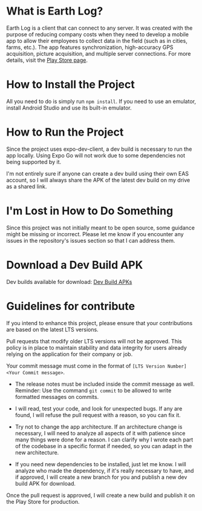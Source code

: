 # What is Earth Log?

Earth Log is a client that can connect to any server. It was created with the purpose of reducing company costs when they need to develop a mobile app to allow their employees to collect data in the field (such as in cities, farms, etc.). The app features synchronization, high-accuracy GPS acquisition, picture acquisition, and multiple server connections. For more details, visit the [Play Store page](https://play.google.com/store/apps/details?id=com.lonewispapps.earthlog).

# How to Install the Project

All you need to do is simply run `npm install`. If you need to use an emulator, install Android Studio and use its built-in emulator.

# How to Run the Project

Since the project uses expo-dev-client, a dev build is necessary to run the app locally. Using Expo Go will not work due to some dependencies not being supported by it.

I'm not entirely sure if anyone can create a dev build using their own EAS account, so I will always share the APK of the latest dev build on my drive as a shared link.

# I'm Lost in How to Do Something

Since this project was not initially meant to be open source, some guidance might be missing or incorrect. Please let me know if you encounter any issues in the repository's issues section so that I can address them.

# Download a Dev Build APK

Dev builds available for download: [Dev Build APKs](https://drive.google.com/drive/folders/1aOryZwBQTGlB-6MSTYQdALV58tawYyYD?usp=sharing)

# Guidelines for contribute

If you intend to enhance this project, please ensure that your contributions are based on the latest LTS versions.

Pull requests that modify older LTS versions will not be approved. This policy is in place to maintain stability and data integrity for users already relying on the application for their company or job.

Your commit message must come in the format of `[LTS Version Number] <Your Commit message>`.

- The release notes must be included inside the commit message as well. Reminder: Use the command `git commit` to be allowed to write formatted messages on commits.

- I will read, test your code, and look for unexpected bugs. If any are found, I will refuse the pull request with a reason, so you can fix it.

- Try not to change the app architecture. If an architecture change is necessary, I will need to analyze all aspects of it with patience since many things were done for a reason. I can clarify why I wrote each part of the codebase in a specific format if needed, so you can adapt in the new architecture.

- If you need new dependencies to be installed, just let me know. I will analyze who made the dependency, if it's really necessary to have, and if approved, I will create a new branch for you and publish a new dev build APK for download. 

Once the pull request is approved, I will create a new build and publish it on the Play Store for production.
